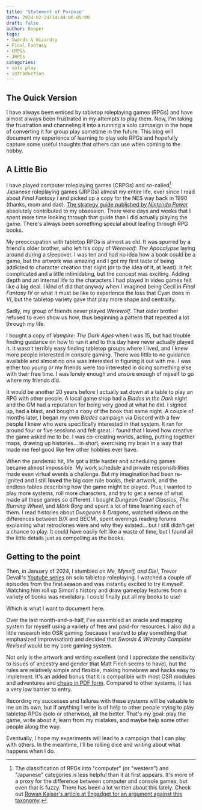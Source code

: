 ```yaml
---
title: 'Statement of Purpose'
date: 2024-02-24T14:44:06-05:00
draft: false
author: Booper
tags:
- Swords & Wizardry
- Final Fantasy
- CRPGs
- JRPGs
categories:
- solo play
- introduction
---
```

## The Quick Version

I have always been enticed by tabletop roleplaying games (RPGs) and have almost always been frustrated in my attempts to play them. Now, I'm taking the frustration and channeling it into a running a solo campaign in the hope of converting it for group play sometime in the future. This blog will document my experience of learning to play solo RPGs and hopefully capture some useful thoughts that others can use when coming to the hobby. 

## A Little Bio

I have played computer roleplaying games (CRPGs) and so-called[^1] Japanese roleplaying games (JRPGs) almost my entire life, ever since I read about *Final Fantasy I* and picked up a copy for the NES way back in 1990 (thanks, mom and dad). [The strategy guide published by *Nintendo Power*](https://archive.org/details/Nintendo_Power_Strategy_Guide_Final_Fantasy_Nintendo_Power_017_1990) absolutely contributed to my obsession. There were days and weeks that I spent more time looking through that guide than I did actually playing the game. There's always been something special about leafing through RPG books.

My preoccupation with tabletop RPGs is almost as old. It was spurred by a friend's older brother, who left his copy of *Werewolf: The Apocalypse* laying around during a sleepover. I was ten and had no idea how a book could be a game, but the artwork was amazing and I got my first taste of being addicted to character creation that night (or to the idea of it, at least). It felt complicated and a little intimidating, but the concept was exciting. Adding depth and an internal life to the characters I had played in video games felt like a big deal. I kind of did that anyway when I imagined being Cecil in *Final Fantasy IV* or what it must be like to experience the loss that Cyan does in *VI*, but the tabletop variety gave that play more shape and centrality. 

Sadly, my group of friends never played *Werewolf*. That older brother refused to even show us how, thus beginning a pattern that repeated a lot through my life.

I bought a copy of *Vampire: The Dark Ages* when I was 15, but had trouble finding guidance on how to run it and to this day have never actually played it. It wasn't terribly easy finding tabletop groups where I lived, and I knew more people interested in console gaming. There was little to no guidance available and almost no one was interested in figuring it out with me. I was either too young or my friends were too interested in doing something else with their free time. I was lonely enough and unsure enough of myself to go where my friends did.

It would be another 20 years before I actually sat down at a table to play an RPG with other people. A local game shop had a *Blades in the Dark* night and the GM had a reputation for being very good at what he did. I signed up, had a blast, and bought a copy of the book that same night. A couple of months later, I began my own *Blades* campaign via Discord with a few people I knew who were specifically interested in that system. It ran for around four or five sessions and felt great. I found that I loved how creative the game asked me to be. I was co-creating worlds, acting, putting together maps, drawing up histories... in short, exercising my brain in a way that made me feel good like few other hobbies ever have.

When the pandemic hit, life got a little harder and scheduling games became almost impossible. My work schedule and private responsibilities made even virtual events a challenge. But my imagination had been re-ignited and I still **loved** the big core rule books, their artwork, and the endless tables describing how the game might be played. Plus, I wanted to play more systems, roll more characters, and try to get a sense of what made all these games so different. I bought *Dungeon Crawl Classics*, *The Burning Wheel*, and *Mörk Borg* and spent a lot of time learning each of them. I read histories about *Dungeons & Dragons*, watched videos on the differences between B/X and BECMI, spent evenings reading forums explaining what retroclones were and why they existed... but I still didn't get a chance to play. It could have easily felt like a waste of time, but I found all the little details just as compelling as the books.

## Getting to the point

Then, in January of 2024, I stumbled on *Me, Myself, and Die!*, Trevor Devall's [Youtube series](https://www.youtube.com/channel/UCtiBzkVoYrugJkrpW7_75Ag) on solo tabletop roleplaying. I watched a couple of episodes from the first season and was instantly excited to try it myself. Watching him roll up Simon's history and draw gameplay features from a variety of books was revelatory. I could finally put all my books to use! 

Which is what I want to document here. 

Over the last month-and-a-half, I've assembled an oracle and mapping system for myself using a variety of free and paid-for resources. I also did a little research into OSR gaming (because I wanted to play something that emphasized improvisation) and decided that *Swords & Wizardry Complete Revised* would be my core gaming system. 

Not only is the artwork and writing excellent (and I appreciate the sensitivity to issues of ancestry and gender that Matt Finch seems to have), but the rules are relatively simple and flexible, making homebrew and hacks easy to implement. It's an added bonus that it is compatible with most OSR modules and adventures and [cheap in PDF form](https://preview.drivethrurpg.com/en/product/438315/swords-wizardry-complete-rulebook-revised). Compared to other systems, it has a very low barrier to entry.

Recording my successes and failures with these systems will be valuable to me on its own, but if anything I write is of help to other people trying to play tabletop RPGs (solo or otherwise), all the better. That's my goal: play the game, write about it, learn from my mistakes, and maybe help some other people along the way.

Eventually, I hope my experiments will lead to a campaign that I can play with others. In the meantime, I'll be rolling dice and writing about what happens when I do.

[^1]: The classification of RPGs into "computer" (or "western") and "Japanese" categories is less helpful than it at first appears. It's more of a proxy for the difference between computer and console games, but even that is fuzzy. There has been a lot written about this lately. Check out [Rowan Kaiser's article at Engadget for an argument against this taxonomy](https://www.engadget.com/2012-02-16-east-is-west-how-two-classic-rpgs-prove-the-stereotypes-false.html).